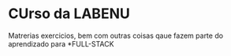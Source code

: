 # CUrso da LABENU
Matrerias exercicios, bem com outras coisas qaue fazem parte do aprendizado para *FULL-STACK
